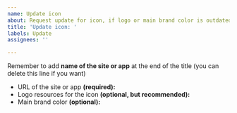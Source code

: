 ```yaml
---
name: Update icon
about: Request update for icon, if logo or main brand color is outdated
title: 'Update icon: '
labels: Update
assignees: ''

---
```


Remember to add **name of the site or app** at the end of the title (you can delete this line if you want)

- URL of the site or app **(required):** 
- Logo resources for the icon **(optional, but recommended):** 
- Main brand color **(optional):**
